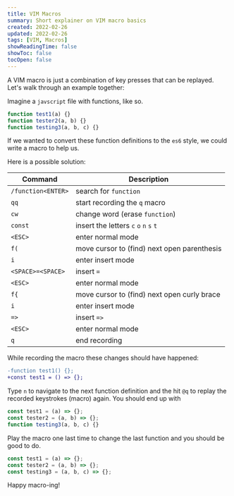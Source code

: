 ```yaml
---
title: VIM Macros
summary: Short explainer on VIM macro basics
created: 2022-02-26
updated: 2022-02-26
tags: [VIM, Macros]
showReadingTime: false
showToc: false
tocOpen: false
---
```


A VIM macro is just a combination of key presses that can be replayed. Let's walk through an example together:

Imagine a `javscript` file with functions, like so.

```javascript
function test1(a) {}
function tester2(a, b) {}
function testing3(a, b, c) {}
```

If we wanted to convert these function definitions to the `es6` style, we could write a macro to help us.

Here is a possible solution:

| Command            | Description                                 |
| ------------------ | ------------------------------------------- |
| `/function<ENTER>` | search for `function`                       |
| `qq`               | start recording the `q` macro               |
| `cw`               | change word (erase `function`)              |
| `const`            | insert the letters `c` `o` `n` `s` `t`      |
| `<ESC>`            | enter normal mode                           |
| `f(`               | move cursor to (find) next open parenthesis |
| `i`                | enter insert mode                           |
| `<SPACE>=<SPACE>`  | insert `=`                                  |
| `<ESC>`            | enter normal mode                           |
| `f{`               | move cursor to (find) next open curly brace |
| `i`                | enter insert mode                           |
| `=>`               | insert `=>`                                 |
| `<ESC>`            | enter normal mode                           |
| `q`                | end recording                               |

While recording the macro these changes should have happened:

```diff
-function test1() {};
+const test1 = () => {};
```

Type `n` to navigate to the next function definition and the hit `@q` to replay the recorded keystrokes (macro) again. You should end up with

```javascript
const test1 = (a) => {};
const tester2 = (a, b) => {};
function testing3(a, b, c) {}
```

Play the macro one last time to change the last function and you should be good to do.

```javascript
const test1 = (a) => {};
const tester2 = (a, b) => {};
const testing3 = (a, b, c) => {};
```

Happy macro-ing!
